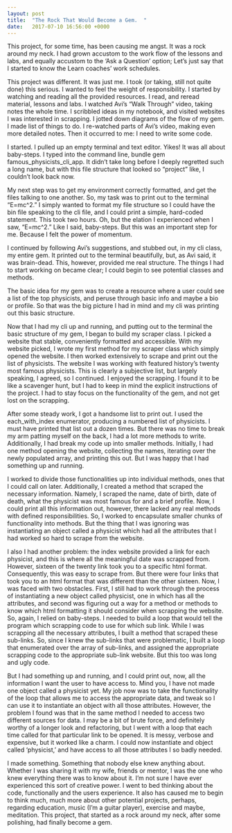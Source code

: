 ```yaml
---
layout: post
title:  "The Rock That Would Become a Gem.  "
date:   2017-07-10 16:56:00 +0000
---
```



This project, for some time, has been causing me angst.  It was a rock around my neck.  I had grown accustom to the work flow of the lessons and labs, and equally accustom to the ‘Ask a Question’ option; Let’s just say that I started to know the Learn coaches’ work schedules.   

This project was different.  It was just me.  I took (or taking, still not quite done) this serious.  I wanted to feel the weight of responsibility.  I started by watching and reading all the provided resources.  I read, and reread material, lessons and labs.  I watched Avi’s “Walk Through” video, taking notes the whole time.  I scribbled ideas in my notebook, and visited websites I was interested in scrapping.  I jotted down diagrams of the flow of my gem.  I made list of things to do.  I re-watched parts of Avi’s video, making even more detailed notes.  Then it occurred to me: I need to write some code.  

I started.  I pulled up an empty terminal and text editor.  Yikes!  It was all about baby-steps.  I typed into the command line, bundle gem famous_physicists_cli_app.  It didn’t take long before I deeply regretted such a long name, but with this file structure that looked so “project” like, I couldn’t look back now.  

My next step was to get my environment correctly formatted, and get the files talking to one another.  So, my task was to print out to the terminal “E=mc^2.”  I simply wanted to format my file structure so I could have the bin file speaking to the cli file, and I could print a simple, hard-coded statement.  This took two hours.  Oh, but the elation I experienced when I saw, “E=mc^2.” Like I said, baby-steps.  But this was an important step for me. Because I felt the power of momentum.  

I continued by following Avi’s suggestions, and stubbed out, in my cli class, my entire gem.  It printed out to the terminal beautifully, but, as Avi said, it was brain-dead.  This, however, provided me real structure.  The things I had to start working on became clear; I could begin to see potential classes and methods.

The basic idea for my gem was to create a resource where a user could see a list of the top physicists, and peruse through basic info and maybe a bio or profile.  So that was the big picture I had in mind and my cli was printing out this basic structure.   

Now that I had my cli up and running, and putting out to the terminal the basic structure of my gem, I began to build my scraper class.  I picked a website that stable, conveniently formatted and accessible.  With my website picked, I wrote my first method for my scraper class which simply opened the website.  I then worked extensively to scrape and print out the list of physicists.  The website I was working with featured history’s twenty most famous physicists.  This is clearly a subjective list, but largely speaking, I agreed, so I continued.  I enjoyed the scrapping. I found it to be like a scavenger hunt, but I had to keep in mind the explicit instructions of the project.  I had to stay focus on the functionality of the gem, and not get lost on the scrapping.  

After some steady work, I got a handsome list to print out.  I used the each_with_index enumerator, producing a numbered list of physicists.  I must have printed that list out a dozen times.  But there was no time to break my arm patting myself on the back, I had a lot more methods to write.  Additionally, I had break my code up into smaller methods.  Initially, I had one method opening the website, collecting the names, iterating over the newly populated array, and printing this out.  But I was happy that I had something up and running.  

I worked to divide those functionalities up into individual methods, ones that I could call on later.  Additionally, I created a method that scraped the necessary information.  Namely, I scraped the name, date of birth, date of death, what the physicist was most famous for and a brief profile.  Now, I could print all this information out, however, there lacked any real methods with defined responsibilities.  So, I worked to encapsulate smaller chunks of functionality into methods.  But the thing that I was ignoring was instantiating an object called a physicist which had all the attributes that I had worked so hard to scrape from the website.  

I also I had another problem: the index website provided a link for each physicist, and this is where all the meaningful date was scrapped from.  However, sixteen of the twenty link took you to a specific html format.  Consequently, this was easy to scrape from.  But there were four links that took you to an html format that was different than the other sixteen.  Now, I was faced with two obstacles.  First, I still had to work through the process of instantiating a new object called physicist, one in which has all the attributes, and second was figuring out a way for a method or methods to know which html formatting it should consider when scrapping the website.  So, again, I relied on baby-steps.  I needed to build a loop that would tell the program which scrapping code to use for which sub link.  While I was scrapping all the necessary attributes, I built a method that scraped these sub-links.  So, since I knew the sub-links that were problematic, I built a loop that enumerated over the array of sub-links, and assigned the appropriate scrapping code to the appropriate sub-link website.  But this too was long and ugly code.  

But I had something up and running, and I could print out, now, all the information I want the user to have access to.  Mind you, I have not made one object called a physicist yet.  My job now was to take the functionality of the loop that allows me to access the appropriate data, and tweak so I can use it to instantiate an object with all those attributes.  However, the problem I found was that in the same method I needed to access two different sources for data.  I may be a bit of brute force, and definitely worthy of a longer look and refactoring, but I went with a loop that each time called for that particular link to be opened.  It is messy, verbose and expensive, but it worked like a charm.  I could now instantiate and object called ‘physicist,’ and have access to all those attributes I so badly needed.  

I made something.  Something that nobody else knew anything about.  Whether I was sharing it with my wife, friends or mentor, I was the one who knew everything there was to know about it.  I’m not sure I have ever experienced this sort of creative power.  I went to bed thinking about the code, functionally and the users experience.  It also has caused me to begin to think much, much more about other potential projects, perhaps, regarding education, music (I’m a guitar player), exercise and maybe, meditation.  This project, that started as a rock around my neck, after some polishing, had finally become a gem.   







